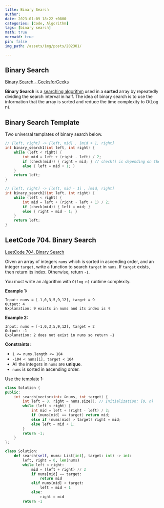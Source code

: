 ```yaml
---
title: Binary Search
author: 
date: 2023-01-09 18:22 +0800
categories: [Code, Algorithm]
tags: [binary search]
math: true
mermaid: true
pin: false
img_path: /assets/img/posts/202301/

---
```


## Binary Search

[Binary Search - GeeksforGeeks](https://www.geeksforgeeks.org/binary-search/)

**Binary Search** is a [searching algorithm](https://www.geeksforgeeks.org/searching-algorithms/) used in a **sorted** array by repeatedly dividing the search interval in half. The idea of binary search is to use the information that the array is sorted and reduce the time complexity to O(Log n).



## Binary Search Template

Two universal templates of binary search below.

```c++
// [left, right] -> [left, mid] , [mid + 1, right]
int binary_search1(int left, int right) {
    while (left < right) {
        int mid = left + (right - left) / 2;
        if (check(mid)) { right = mid; } // check() is depending on the question.
        else { left = mid + 1; }
    }
    return left;
}

// [left, right] -> [left, mid - 1] , [mid, right]
int binary_search2(int left, int right) {
    while (left < right) {
        int mid = left + (right - left + 1) / 2;
        if (check(mid)) { left = mid; }
        else { right = mid - 1; }
    }
    return left;
}
```



## LeetCode 704. Binary Search

[LeetCode 704. Binary Search](https://leetcode.cn/problems/binary-search/)

Given an array of integers `nums` which is sorted in ascending order, and an integer `target`, write a function to search `target` in `nums`. If `target` exists, then return its index. Otherwise, return `-1`.

You must write an algorithm with `O(log n)` runtime complexity.

 

**Example 1:**

```
Input: nums = [-1,0,3,5,9,12], target = 9
Output: 4
Explanation: 9 exists in nums and its index is 4
```

**Example 2:**

```
Input: nums = [-1,0,3,5,9,12], target = 2
Output: -1
Explanation: 2 does not exist in nums so return -1
```

 

**Constraints:**

- `1 <= nums.length <= 104`
- `-104 < nums[i], target < 104`
- All the integers in `nums` are **unique**.
- `nums` is sorted in ascending order.



Use the template 1:

```c++
class Solution {
public:
    int search(vector<int> &nums, int target) {
        int left = 0, right = nums.size(); // Initialization: [0, n)
        while (left < right) {
            int mid = left + (right - left) / 2;
            if (nums[mid] == target) return mid;
            else if (nums[mid] > target) right = mid;
            else left = mid + 1;
        }
        return -1;
    }
};
```


```python
class Solution:
    def search(self, nums: List[int], target: int) -> int:
        left, right = 0, len(nums)
        while left < right:
            mid = (left + right) // 2
            if nums[mid] == target:
                return mid
            elif nums[mid] < target:
                left = mid + 1
            else:
                right = mid
        return -1
```



